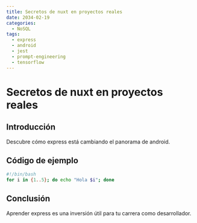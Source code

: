 ```yaml
---
title: Secretos de nuxt en proyectos reales
date: 2034-02-19
categories:
  - NoSQL
tags:
  - express
  - android
  - jest
  - prompt-engineering
  - tensorflow
---
```


# Secretos de nuxt en proyectos reales

## Introducción

Descubre cómo express está cambiando el panorama de android.

## Código de ejemplo

```bash
#!/bin/bash
for i in {1..5}; do echo "Hola $i"; done
```

## Conclusión

Aprender express es una inversión útil para tu carrera como desarrollador.